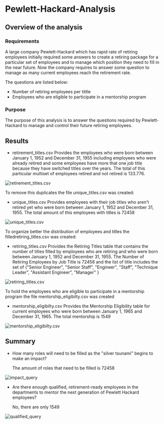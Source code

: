 # Pewlett-Hackard-Analysis


## Overview of the analysis

### Requirements

A large company Pewlett-Hackard which has rapid rate of retiring employees
initially required some answers to create a retiring package for a particular set of
employees and to manage which position they need to fill in the near future. Now the company requires to answer some question to manage as many current employees reach the retirement rate.

The questions are listed below:

- Number of retiring employees per tittle
- Employees who are eligible to participate in a mentorship program

### Purpose

  The purpose of this analysis is to answer the questions required by
  Pewlett-Hackard to manage and control their future retiring employees.  

## Results

- retirement_titles.csv Provides the employees who were born between
January 1, 1952 and December 31, 1955 including employees who were already
retired and some employees have more that one job title because they have switched titles over the years. The total of this particular multiset of employees retired
and not retired is 133.776.


![retirement_titles.csv](https://github.com/lindaperez/pewlett-hackard-analysis/blob/main/images/derivable_1_ALL.png)


To remove this duplicates the file  unique_titles.csv was created:

- unique_titles.csv Provides employees with their job titles who aren't retired
yet who were born between  January 1, 1952 and December 31, 1955. The total
amount of this employees with titles is 72458


![unique_titles.csv](https://github.com/lindaperez/pewlett-hackard-analysis/blob/main/images/derivable_1_2_unique.png)

To organize better the distribution of employees and titles the filledretiring_titles.csv was created:

- retiring_titles.csv Provides the Retiring Titles table that contains
the number of titles filled by employees who are retiring and who were born
between  January 1, 1952 and December 31, 1955. The Number of
Retiring Employees by Job Title is 72458 and the list of title includes
the set of {"Senior Engineer", "Senior Staff", "Engineer", "Staff",
"Technique Leader", "Assistant Engineer", "Manager" }

![retiring_titles.csv ](https://github.com/lindaperez/pewlett-hackard-analysis/blob/main/images/derivable_1_3.png)


 To hold the employees who are eligible to participate in a mentorship program
the file mentorship_eligibilty.csv was created

- mentorship_eligibilty.csv Provides the Mentorship Eligibility table for current employees who were born between January 1, 1965 and December 31, 1965.
The total mentorship is 1549

![mentorship_eligibilty.csv ](https://github.com/lindaperez/pewlett-hackard-analysis/blob/main/images/derivable_2.png)

## Summary

- How many roles will need to be filled as the "silver tsunami" begins to make an impact?

  The amount of roles that need to be filled is 72458

![impact_query](https://github.com/lindaperez/pewlett-hackard-analysis/blob/main/images/summary_1.png)

- Are there enough qualified, retirement-ready employees in the departments to mentor the next generation of Pewlett Hackard employees?

  No, there are only 1549
  
![qualified_query](https://github.com/lindaperez/pewlett-hackard-analysis/blob/main/images/summary_2.png)

